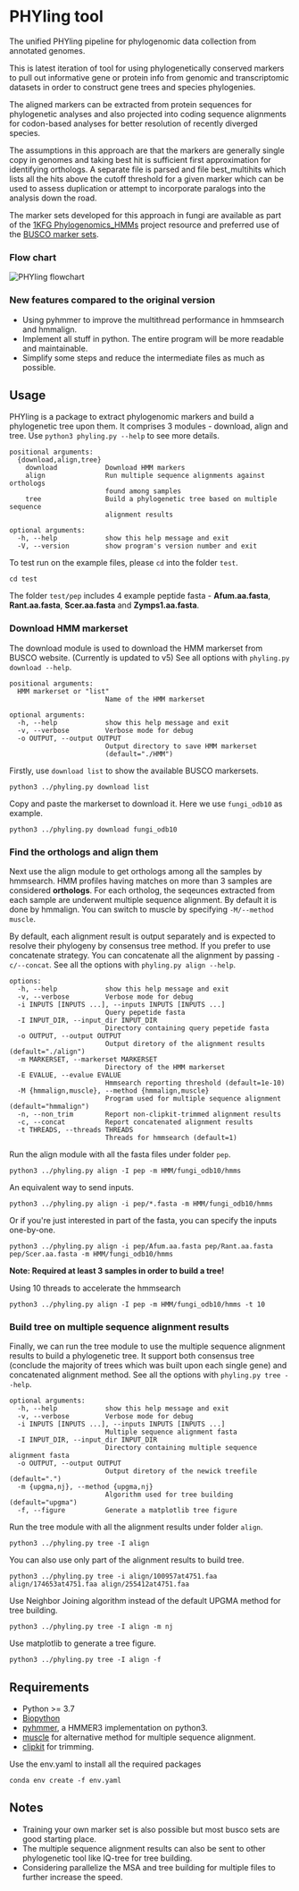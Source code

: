 # PHYling tool
The unified PHYling pipeline for phylogenomic data collection from annotated genomes.

This is latest iteration of tool for using phylogenetically conserved markers to pull out informative 
gene or protein info from genomic and transcriptomic datasets in order to construct gene trees and species phylogenies.

The aligned markers can be extracted from protein sequences for phylogenetic analyses and also projected into coding sequence alignments for codon-based analyses for better resolution of recently diverged species.

The assumptions in this approach are that the markers are generally single copy in genomes and taking best hit is sufficient first approximation for identifying orthologs. A separate file is parsed and file best_multihits which lists all the hits above the cutoff threshold for a given marker which can be used to assess duplication or attempt to incorporate paralogs into the analysis down the road.

The marker sets developed for this approach in fungi are available as part of the [1KFG Phylogenomics_HMMs](https://github.com/1KFG/Phylogenomics_HMMs) project resource and preferred use of the [BUSCO marker sets](https://busco-data.ezlab.org/v5/data/lineages/).

### Flow chart
![PHYling flowchart](phyling_flowchart.png)

### New features compared to the original version
- Using pyhmmer to improve the multithread performance in hmmsearch and hmmalign.
- Implement all stuff in python. The entire program will be more readable and maintainable.
- Simplify some steps and reduce the intermediate files as much as possible.

## Usage
PHYling is a package to extract phylogenomic markers and build a phylogenetic
tree upon them. It comprises 3 modules - download, align and tree. Use `python3 phyling.py --help` to see more details.
```
positional arguments:
  {download,align,tree}
    download            Download HMM markers
    align               Run multiple sequence alignments against orthologs
                        found among samples
    tree                Build a phylogenetic tree based on multiple sequence
                        alignment results

optional arguments:
  -h, --help            show this help message and exit
  -V, --version         show program's version number and exit
```

To test run on the example files, please `cd` into the folder `test`.
```
cd test
```
The folder `test/pep` includes 4 example peptide fasta - **Afum.aa.fasta**, **Rant.aa.fasta**, **Scer.aa.fasta** and **Zymps1.aa.fasta**.

### Download HMM markerset
The download module is used to download the HMM markerset from BUSCO website. (Currently is updated to v5) 
See all options with `phyling.py download --help`.
```
positional arguments:
  HMM markerset or "list"
                        Name of the HMM markerset

optional arguments:
  -h, --help            show this help message and exit
  -v, --verbose         Verbose mode for debug
  -o OUTPUT, --output OUTPUT
                        Output directory to save HMM markerset
                        (default="./HMM")
```

Firstly, use `download list` to show the available BUSCO markersets.
```
python3 ../phyling.py download list
```

Copy and paste the markerset to download it. Here we use `fungi_odb10` as example.
```
python3 ../phyling.py download fungi_odb10
```

### Find the orthologs and align them
Next use the align module to get orthologs among all the samples by hmmsearch. 
HMM profiles having matches on more than 3 samples are considered **orthologs**.
For each ortholog, the seqeunces extracted from each sample are underwent multiple sequence alignment.
By default it is done by hmmalign. You can switch to muscle by specifying `-M/--method muscle`.

By default, each alignment result is output separately and is expected to resolve their phylogeny by consensus tree method.
If you prefer to use concatenate strategy. You can concatenate all the alignment by passing `-c/--concat`. 
See all the options with `phyling.py align --help`.
```
options:
  -h, --help            show this help message and exit
  -v, --verbose         Verbose mode for debug
  -i INPUTS [INPUTS ...], --inputs INPUTS [INPUTS ...]
                        Query pepetide fasta
  -I INPUT_DIR, --input_dir INPUT_DIR
                        Directory containing query pepetide fasta
  -o OUTPUT, --output OUTPUT
                        Output diretory of the alignment results (default="./align")
  -m MARKERSET, --markerset MARKERSET
                        Directory of the HMM markerset
  -E EVALUE, --evalue EVALUE
                        Hmmsearch reporting threshold (default=1e-10)
  -M {hmmalign,muscle}, --method {hmmalign,muscle}
                        Program used for multiple sequence alignment (default="hmmalign")
  -n, --non_trim        Report non-clipkit-trimmed alignment results
  -c, --concat          Report concatenated alignment results
  -t THREADS, --threads THREADS
                        Threads for hmmsearch (default=1)
```

Run the align module with all the fasta files under folder `pep`.
```
python3 ../phyling.py align -I pep -m HMM/fungi_odb10/hmms
```

An equivalent way to send inputs.
```
python3 ../phyling.py align -i pep/*.fasta -m HMM/fungi_odb10/hmms
```

Or if you're just interested in part of the fasta, you can specify the inputs one-by-one.
```
python3 ../phyling.py align -i pep/Afum.aa.fasta pep/Rant.aa.fasta pep/Scer.aa.fasta -m HMM/fungi_odb10/hmms
```
**Note: Required at least 3 samples in order to build a tree!**

Using 10 threads to accelerate the hmmsearch
```
python3 ../phyling.py align -I pep -m HMM/fungi_odb10/hmms -t 10
```

### Build tree on multiple sequence alignment results
Finally, we can run the tree module to use the multiple sequence alignment results to build a phylogenetic tree. 
It support both consensus tree (conclude the majority of trees which was built upon each single gene) and concatenated alignment method. 
See all the options with `phyling.py tree --help`.
```
optional arguments:
  -h, --help            show this help message and exit
  -v, --verbose         Verbose mode for debug
  -i INPUTS [INPUTS ...], --inputs INPUTS [INPUTS ...]
                        Multiple sequence alignment fasta
  -I INPUT_DIR, --input_dir INPUT_DIR
                        Directory containing multiple sequence alignment fasta
  -o OUTPUT, --output OUTPUT
                        Output diretory of the newick treefile (default=".")
  -m {upgma,nj}, --method {upgma,nj}
                        Algorithm used for tree building (default="upgma")
  -f, --figure          Generate a matplotlib tree figure
```

Run the tree module with all the alignment results under folder `align`.
```
python3 ../phyling.py tree -I align
```

You can also use only part of the alignment results to build tree.
```
python3 ../phyling.py tree -i align/100957at4751.faa align/174653at4751.faa align/255412at4751.faa
```

Use Neighbor Joining algorithm instead of the default UPGMA method for tree building.
```
python3 ../phyling.py tree -I align -m nj
```

Use matplotlib to generate a tree figure.
```
python3 ../phyling.py tree -I align -f
```

## Requirements
- Python >= 3.7
- [Biopython](https://biopython.org/)
- [pyhmmer](https://pyhmmer.readthedocs.io/en/stable/index.html), a HMMER3 implementation on python3.
- [muscle](https://drive5.com/muscle5/) for alternative method for multiple sequence alignment.
- [clipkit](https://jlsteenwyk.com/ClipKIT/) for trimming.

Use the env.yaml to install all the required packages
```
conda env create -f env.yaml
```

## Notes
- Training your own marker set is also possible but most busco sets are good starting place.
- The multiple sequence alignment results can also be sent to other phylogenetic tool like IQ-tree for tree building.
- Considering parallelize the MSA and tree building for multiple files to further increase the speed.
